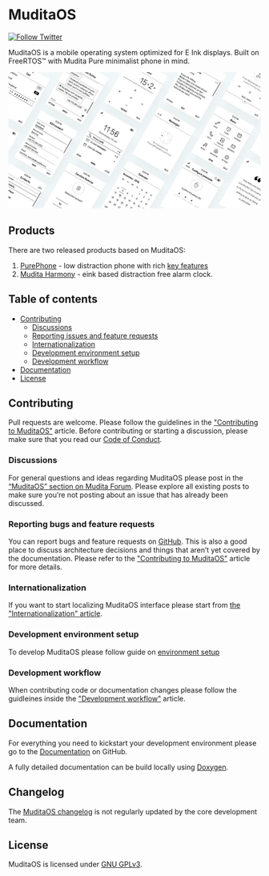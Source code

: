 # MuditaOS

[![Follow Twitter](https://img.shields.io/twitter/follow/wearemudita?label=Follow%20on%20Twitter&style=social)](https://twitter.com/wearemudita)

MuditaOS is a mobile operating system optimized for E Ink displays. Built on FreeRTOS™ with Mudita Pure minimalist phone in mind.

![MuditaOS interface screenshots](doc/Images/readme_header.jpg)

## Products

There are two released products based on MuditaOS:
1. [PurePhone](https://store.mudita.com/mudita-pure-minimalist-phone) - low distraction phone with rich [key features](/products/PurePhone/ProductKeyFeatures.md)
2. [Mudita Harmony](https://store.mudita.com/mudita-harmony-your-healthy-bedtime-habits) - eink based distraction free alarm clock.

## Table of contents

* [Contributing](#Contributing)
   * [Discussions](#Discussions)
   * [Reporting issues and feature requests](#Reporting-bugs-and-feature-requests)
   * [Internationalization](#Internationalization)
   * [Development environment setup](#development-envioronment-setup)
   * [Development workflow](#Development-workflow)
* [Documentation](#documentation)
* [License](#license)

## Contributing

Pull requests are welcome. Please follow the guidelines in the ["Contributing to MuditaOS"](/CONTRIBUTING.md) article. Before contributing or starting a discussion, please make sure that you read our [Code of Conduct](CODE_OF_CONDUCT.md).

### Discussions

For general questions and ideas regarding MuditaOS please post in the [“MuditaOS” section on Mudita Forum](https://forum.mudita.com/c/MuditaOS/). Please explore all existing posts to make sure you’re not posting about an issue that has already been discussed.

### Reporting bugs and feature requests

You can report bugs and feature requests on [GitHub](https://github.com/mudita/MuditaOS/issues). This is also a good place to discuss architecture decisions and things that aren’t yet covered by the documentation. Please refer to the ["Contributing to MuditaOS"](/CONTRIBUTING.md) article for more details.

### Internationalization

If you want to start localizing MuditaOS interface please start from [the "Internationalization" article](/doc/i18n.md).

### Development environment setup

To develop MuditaOS please follow guide on [environment setup](/doc/quickstart.md#Quickstart)

### Development workflow

When contributing code or documentation changes please follow the guidleines inside the ["Development workflow"](/doc/development_workflow.md) article.

## Documentation

For everything you need to kickstart your development environment please go to the [Documentation](/doc/README.md) on GitHub.

A fully detailed documentation can be build locally using [Doxygen](https://www.doxygen.nl/index.html).

## Changelog

The [MuditaOS changelog](/changelog.md) is not regularly updated by the core development team.

## License
MuditaOS is licensed under [GNU GPLv3](https://choosealicense.com/licenses/gpl-3.0/).
